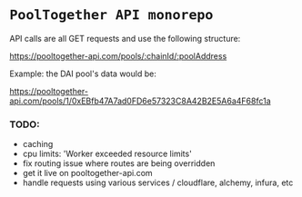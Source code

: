 # `PoolTogether API monorepo`

API calls are all GET requests and use the following structure:

https://pooltogether-api.com/pools/:chainId/:poolAddress

Example: the DAI pool's data would be:

https://pooltogether-api.com/pools/1/0xEBfb47A7ad0FD6e57323C8A42B2E5A6a4F68fc1a

### TODO:

- caching
- cpu limits: 'Worker exceeded resource limits'
- fix routing issue where routes are being overridden
- get it live on pooltogether-api.com
- handle requests using various services / cloudflare, alchemy, infura, etc
